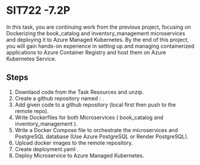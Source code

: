 # SIT722 -7.2P

In this task, you are continuing work from the previous project, focusing on
Dockerizing the book_catalog and inventory_management microservices and
deploying it to Azure Managed Kubernetes. By the end of this project, you will gain
hands-on experience in setting up and managing containerized applications to
Azure Container Registry and host them on Azure Kubernetes Service.

## Steps
1. Downlaod code from the Task Resources and unzip.
2. Create a github repository named : <your-name-sit722-part3> .
3. Add given code to a github repository (local first then push to the remote
repo).
4. Write Dockerfiles for both Microservices ( book_catalog and
inventory_management ).
5. Write a Docker Compose file to orchestrate the microservices and PostgreSQL
database (Use Azure PostgreSQL or Render PostgreSQL).
6. Upload docker images to the remote repository.
7. Create deployment.yaml .
8. Deploy Microservice to Azure Managed Kubernetes.
